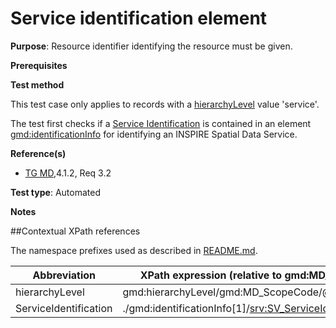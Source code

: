 # Service identification element

**Purpose**: Resource identifier identifying the resource must be given.

**Prerequisites**

**Test method**

This test case only applies to records with a [hierarchyLevel](#hierarchyLevel) value 'service'.

The test first checks if a [Service Identification](#serviceIdentification)  is contained in an element <gmd:identificationInfo>
 for identifying an INSPIRE Spatial Data Service.


**Reference(s)**	 
* [TG MD](http://inspire.ec.europa.eu/id/ats/metadata/2.0/sds/README#ref_TG_MD),4.1.2, Req 3.2


**Test type**: Automated

**Notes**

##Contextual XPath references

The namespace prefixes used as described in [README.md](http://inspire.ec.europa.eu/id/ats/metadata/2.0/sds/README#namespaces).

Abbreviation                                   |  XPath expression (relative to gmd:MD_Metadata)
-----------------------------------------------| -------------------------------------------------------------------------
<a name="hierarchyLevel"></a> hierarchyLevel | gmd:hierarchyLevel/gmd:MD_ScopeCode/@codeListValue
<a name="serviceIdentification"></a> ServiceIdentification   | ./gmd:identificationInfo[1]/<srv:SV_ServiceIdentification>
